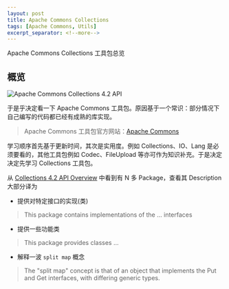 ```yaml
---
layout: post
title: Apache Commons Collections
tags: [Apache Commons, Utils]
excerpt_separator: <!--more-->
---
```

Apache Commons Collections 工具包总览
<!--more-->
## 概览
![Apache Commons Collections 4.2 API](https://i.imgur.com/lmUDhvb.jpg)

于是乎决定看一下 Apache Commons 工具包。原因基于一个常识：部分情况下自己编写的代码都已经有成熟的库实现。
> Apache Commons 工具包官方网站：[Apache Commons](https://commons.apache.org/)

学习顺序首先基于更新时间，其次是实用度。例如 Collections、IO、Lang 是必须要看的，其他工具包例如 Codec、FileUpload 等亦可作为知识补充。于是决定决定先学习 Collections 工具包。

从 [Collections 4.2 API Overview](https://commons.apache.org/proper/commons-collections/javadocs/api-4.2/index.html)  中看到有 N 多 Package，查看其 Description 大部分译为
- 提供对特定接口的实现(类)
> This package contains implementations of the ... interfaces
- 提供一些功能类
> This package provides classes ...
- 解释一波 `split map` 概念
> The "split map" concept is that of an object that implements the Put and Get interfaces, with differing generic types.